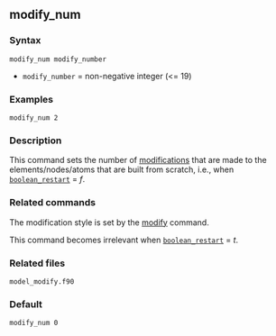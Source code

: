 ## modify_num

### Syntax

	modify_num modify_number

* `modify_number` = non-negative integer (<= 19)

### Examples

	modify_num 2

### Description

This command sets the number of [modifications](modify.md) that are made to the elements/nodes/atoms that are built from scratch, i.e., when [`boolean_restart`](restart.md) = _f_.

### Related commands

The modification style is set by the [modify](modify.md) command.

This command becomes irrelevant when [`boolean_restart`](restart.md) = _t_.

### Related files

`model_modify.f90`

### Default

	modify_num 0